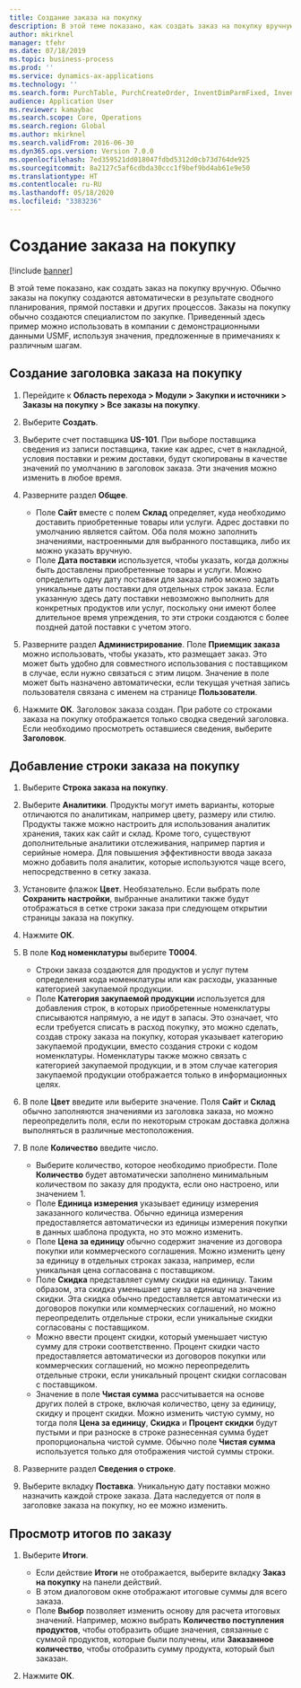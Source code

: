 ```yaml
---
title: Создание заказа на покупку
description: В этой теме показано, как создать заказ на покупку вручную.
author: mkirknel
manager: tfehr
ms.date: 07/18/2019
ms.topic: business-process
ms.prod: ''
ms.service: dynamics-ax-applications
ms.technology: ''
ms.search.form: PurchTable, PurchCreateOrder, InventDimParmFixed, InventItemIdLookupPurchase, InventProductDimensionLookup, PurchTotals
audience: Application User
ms.reviewer: kamaybac
ms.search.scope: Core, Operations
ms.search.region: Global
ms.author: mkirknel
ms.search.validFrom: 2016-06-30
ms.dyn365.ops.version: Version 7.0.0
ms.openlocfilehash: 7ed359521dd018047fdbd5312d0cb73d764de925
ms.sourcegitcommit: 8a2127c5af6cdbda30ccc1f9bef9bd4ab61e9e50
ms.translationtype: HT
ms.contentlocale: ru-RU
ms.lasthandoff: 05/18/2020
ms.locfileid: "3383236"
---
```

# <a name="create-a-purchase-order"></a>Создание заказа на покупку

[!include [banner](../../includes/banner.md)]

В этой теме показано, как создать заказ на покупку вручную. Обычно заказы на покупку создаются автоматически в результате сводного планирования, прямой поставки и других процессов. Заказы на покупку обычно создаются специалистом по закупке. Приведенный здесь пример можно использовать в компании с демонстрационными данными USMF, используя значения, предложенные в примечаниях к различным шагам.


## <a name="create-the-purchase-order-header"></a>Создание заголовка заказа на покупку
1. Перейдите к **Область перехода > Модули > Закупки и источники > Заказы на покупку > Все заказы на покупку**.
2. Выберите **Создать**.
3. Выберите счет поставщика **US-101**. При выборе поставщика сведения из записи поставщика, такие как адрес, счет в накладной, условия поставки и режим доставки, будут скопированы в качестве значений по умолчанию в заголовок заказа. Эти значения можно изменить в любое время.  
4. Разверните раздел **Общее**.

    - Поле **Сайт** вместе с полем **Склад** определяет, куда необходимо доставить приобретенные товары или услуги. Адрес доставки по умолчанию является сайтом. Оба поля можно заполнить значениями, настроенными для выбранного поставщика, либо их можно указать вручную.  
    - Поле **Дата поставки** используется, чтобы указать, когда должны быть доставлены приобретенные товары и услуги. Можно определить одну дату поставки для заказа либо можно задать уникальные даты поставки для отдельных строк заказа. Если указанную здесь дату поставки невозможно выполнить для конкретных продуктов или услуг, поскольку они имеют более длительное время упреждения, то эти строки создаются с более поздней датой поставки с учетом этого.  

5. Разверните раздел **Администрирование**. Поле **Приемщик заказа** можно использовать, чтобы указать, кто размещает заказ. Это может быть удобно для совместного использования с поставщиком в случае, если нужно связаться с этим лицом. Значение в поле может быть назначено автоматически, если текущая учетная запись пользователя связана с именем на странице **Пользователи**.  
6. Нажмите **ОК**. Заголовок заказа создан. При работе со строками заказа на покупку отображается только сводка сведений заголовка. Если необходимо просмотреть оставшиеся сведения, выберите **Заголовок**.  

## <a name="add-a-purchase-order-line"></a>Добавление строки заказа на покупку
1. Выберите **Строка заказа на покупку**.
2. Выберите **Аналитики**. Продукты могут иметь варианты, которые отличаются по аналитикам, например цвету, размеру или стилю. Продукты также можно настроить для использования аналитик хранения, таких как сайт и склад. Кроме того, существуют дополнительные аналитики отслеживания, например партия и серийные номера. Для повышения эффективности ввода заказа можно добавить поля аналитик, которые используются чаще всего, непосредственно в сетку заказа.  
3. Установите флажок **Цвет**. Необязательно. Если выбрать поле **Сохранить настройки**, выбранные аналитики также будут отображаться в сетке строки заказа при следующем открытии страницы заказа на покупку.  
4. Нажмите **ОК**.
5. В поле **Код номенклатуры** выберите **T0004**.

    - Строки заказа создаются для продуктов и услуг путем определения кода номенклатуры или как расходы, указанные категорией закупаемой продукции. 
    - Поле **Категория закупаемой продукции** используется для добавления строк, в которых приобретенные номенклатуры списываются напрямую, а не идут в запасы. Это означает, что если требуется списать в расход покупку, это можно сделать, создав строку заказа на покупку, которая указывает категорию закупаемой продукции, вместо создания строки с кодом номенклатуры. Номенклатуры также можно связать с категорией закупаемой продукции, и в этом случае категория закупаемой продукции отображается только в информационных целях.  

6. В поле **Цвет** введите или выберите значение. Поля **Сайт** и **Склад** обычно заполняются значениями из заголовка заказа, но можно переопределить поля, если по некоторым строкам доставка должна выполняться в различные местоположения.  
7. В поле **Количество** введите число.

    - Выберите количество, которое необходимо приобрести. Поле **Количество** будет автоматически заполнено минимальным количеством по заказу для продукта, если оно настроено, или значением 1.  
    - Поле **Единица измерения** указывает единицу измерения заказанного количества. Обычно единица измерения предоставляется автоматически из единицы измерения покупки в данных шаблона продукта, но это можно изменить.  
    - Поле **Цена за единицу** обычно содержит значение из договора покупки или коммерческого соглашения. Можно изменить цену за единицу в отдельных строках заказа, например, если уникальная цена согласована с поставщиком.  
    - Поле **Скидка** представляет сумму скидки на единицу. Таким образом, эта скидка уменьшает цену за единицу на значение скидки. Эта скидка обычно предоставляется автоматически из договоров покупки или коммерческих соглашений, но можно переопределить отдельные строки, если уникальные скидки согласованы с поставщиком.  
    - Можно ввести процент скидки, который уменьшает чистую сумму для строки соответственно. Процент скидки часто предоставляется автоматически из договоров покупки или коммерческих соглашений, но можно переопределить отдельные строки, если уникальный процент скидки согласован с поставщиком.  
    - Значение в поле **Чистая сумма** рассчитывается на основе других полей в строке, включая количество, цену за единицу, скидку и процент скидки. Можно изменить чистую сумму, но тогда поля **Цена за единицу**, **Скидка** и **Процент скидки** будут пустыми и при разноске в строке разнесенная сумма будет пропорциональна чистой сумме. Обычно поле **Чистая сумма** используется только для отображения чистой суммы строки.  

8. Разверните раздел **Сведения о строке**.
9. Выберите вкладку **Поставка**. Уникальную дату поставки можно назначить каждой строке заказа. Дата наследуется от поля в заголовке заказа на покупку, но ее можно изменить.  

## <a name="review-order-totals"></a>Просмотр итогов по заказу
1. Выберите **Итоги**.

    - Если действие **Итоги** не отображается, выберите вкладку **Заказ на покупку** на панели действий.  
    - В этом диалоговом окне отображают итоговые суммы для всего заказа.  
    - Поле **Выбор** позволяет изменить основу для расчета итоговых значений. Например, можно выбрать **Количество поступления продуктов**, чтобы отобразить общие значения, связанные с суммой продуктов, которые были получены, или **Заказанное количество**, чтобы отобразить сумму продукта, который был заказан.  

2. Нажмите **ОК**.

